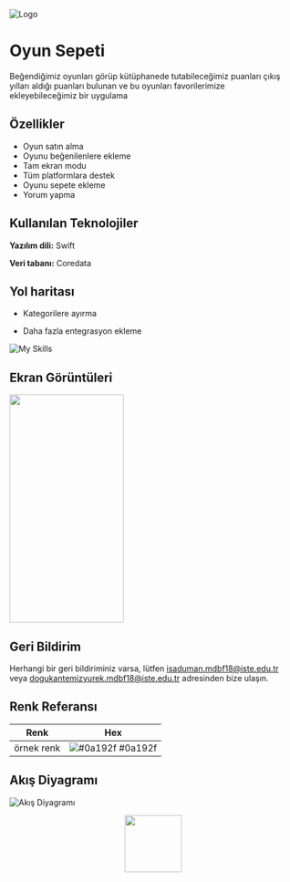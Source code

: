 ![Logo](https://iili.io/H4okPOg.png)

    
# Oyun Sepeti

Beğendiğimiz oyunları görüp kütüphanede tutabileceğimiz puanları çıkış yılları aldığı puanları bulunan ve bu oyunları favorilerimize ekleyebileceğimiz bir uygulama


## Özellikler

- Oyun satın alma
- Oyunu beğenilenlere ekleme
- Tam ekran modu
- Tüm platformlara destek
- Oyunu sepete ekleme
- Yorum yapma

  
## Kullanılan Teknolojiler

**Yazılım dili:** Swift

**Veri tabanı:** Coredata

  
## Yol haritası

- Kategorilere ayırma

- Daha fazla entegrasyon ekleme

![My Skills](https://skills.thijs.gg/icons?i=swift)

  ## Ekran Görüntüleri

<img src="https://iili.io/H4oSzVj.jpg" width="200" height="400" />

## Geri Bildirim

Herhangi bir geri bildiriminiz varsa, lütfen isaduman.mdbf18@iste.edu.tr veya dogukantemizyurek.mdbf18@iste.edu.tr adresinden bize ulaşın.

  ## Renk Referansı

| Renk             | Hex                                                                |
| ----------------- | ------------------------------------------------------------------ |
| örnek renk | ![#0a192f](https://via.placeholder.com/10/0a192f?text=+) #0a192f |

## Akış Diyagramı

![Akış Diyagramı](https://iili.io/H4oQxkv.png)

 <div id="header" align="center">
  <img src="https://media.giphy.com/media/M9gbBd9nbDrOTu1Mqx/giphy.gif" width="100"/>
</div>

